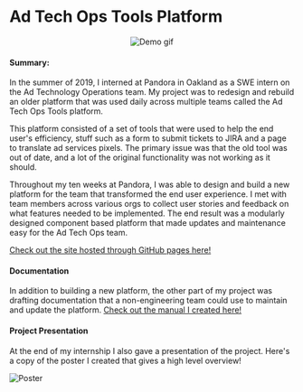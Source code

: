 # Ad Tech Ops Tools Platform #

<p align="center">
  <img src="https://github.com/zshafiqu/adTech/blob/master/assets/readMeStuff/demo.gif" alt="Demo gif"/>
</p>

#### Summary:

In the summer of 2019, I interned at Pandora in Oakland as a SWE intern on the Ad Technology Operations team. My project was to redesign and rebuild an older platform that was used daily across multiple teams called the Ad Tech Ops Tools platform.

This platform consisted of a set of tools that were used to help the end user's efficiency, stuff such as a form to submit tickets to JIRA and a page to translate ad services pixels. The primary issue was that the old tool was out of date, and a lot of the original functionality was not working as it should.

Throughout my ten weeks at Pandora, I was able to design and build a new platform for the team that transformed the end user experience. I met with team members across various orgs to collect user stories and feedback on what features needed to be implemented. The end result was a modularly designed component based platform that made updates and maintenance easy for the Ad Tech Ops team.

[Check out the site hosted through GitHub pages here!](https://zshafiqu.github.io/adTech/)

#### Documentation

In addition to building a new platform, the other part of my project was drafting documentation that a non-engineering team could use to maintain and update the platform. [Check out the manual I created here!](https://github.com/zshafiqu/adTech/blob/master/assets/readMeStuff/docs.pdf)

#### Project Presentation

At the end of my internship I also gave a presentation of the project. Here's a copy of the poster I created that gives a high level overview!

![Poster](https://github.com/zshafiqu/adTech/blob/master/assets/readMeStuff/summary.png)
